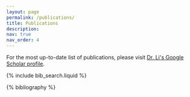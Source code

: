 ```yaml
---
layout: page
permalink: /publications/
title: Publications
description:
nav: true
nav_order: 4
---
```

For the most up-to-date list of publications, please visit <a href="https://scholar.google.com/citations?user=TxurO5wAAAAJ" target="_blank" rel="noopener">Dr. Li's Google Scholar profile</a>.

<!-- _pages/publications.md -->

<!-- Bibsearch Feature -->

{% include bib_search.liquid %}

<div class="publications">

{% bibliography %}

</div>
